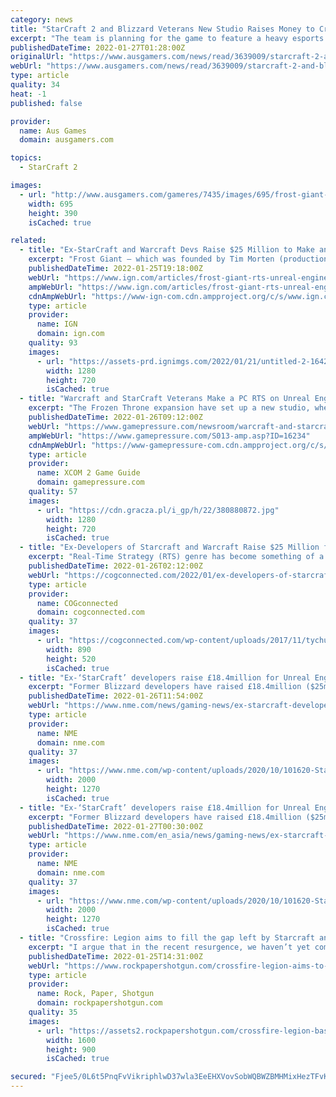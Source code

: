 ```yaml
---
category: news
title: "StarCraft 2 and Blizzard Veterans New Studio Raises Money to Create a New RTS"
excerpt: "The team is planning for the game to feature a heavy esports component meaning it could become a spiritual successor of sorts to StarCraft. It's also looking to push the genre forward, tech-wise and in terms of approach-ability. \"We absolutely want to make ..."
publishedDateTime: 2022-01-27T01:28:00Z
originalUrl: "https://www.ausgamers.com/news/read/3639009/starcraft-2-and-blizzard-veterans-new-studio-raises-money-to-create-a-new-rts"
webUrl: "https://www.ausgamers.com/news/read/3639009/starcraft-2-and-blizzard-veterans-new-studio-raises-money-to-create-a-new-rts"
type: article
quality: 34
heat: -1
published: false

provider:
  name: Aus Games
  domain: ausgamers.com

topics:
  - StarCraft 2

images:
  - url: "http://www.ausgamers.com/gameres/7435/images/695/frost-giant-studios.jpg"
    width: 695
    height: 390
    isCached: true

related:
  - title: "Ex-StarCraft and Warcraft Devs Raise $25 Million to Make an Unreal Engine 5 RTS"
    excerpt: "Frost Giant – which was founded by Tim Morten (production director on StarCraft 2) and Tim Campbell (lead campaign designer on WarCraft 3: The Frozen Throne) – was founded in 2020 with the ..."
    publishedDateTime: 2022-01-25T19:18:00Z
    webUrl: "https://www.ign.com/articles/frost-giant-rts-unreal-engine-5-funding-starcraft-warcraft-blizzard"
    ampWebUrl: "https://www.ign.com/articles/frost-giant-rts-unreal-engine-5-funding-starcraft-warcraft-blizzard"
    cdnAmpWebUrl: "https://www-ign-com.cdn.ampproject.org/c/s/www.ign.com/articles/frost-giant-rts-unreal-engine-5-funding-starcraft-warcraft-blizzard"
    type: article
    provider:
      name: IGN
      domain: ign.com
    quality: 93
    images:
      - url: "https://assets-prd.ignimgs.com/2022/01/21/untitled-2-1642770149082.jpg?width=1280"
        width: 1280
        height: 720
        isCached: true
  - title: "Warcraft and StarCraft Veterans Make a PC RTS on Unreal Engine 5"
    excerpt: "The Frozen Throne expansion have set up a new studio, where they are working on a PC RTS. They have already raised over $34 million for this purpose."
    publishedDateTime: 2022-01-26T09:12:00Z
    webUrl: "https://www.gamepressure.com/newsroom/warcraft-and-starcraft-veterans-make-a-pc-rts-on-unreal-engine-5/z03f6a"
    ampWebUrl: "https://www.gamepressure.com/S013-amp.asp?ID=16234"
    cdnAmpWebUrl: "https://www-gamepressure-com.cdn.ampproject.org/c/s/www.gamepressure.com/S013-amp.asp?ID=16234"
    type: article
    provider:
      name: XCOM 2 Game Guide
      domain: gamepressure.com
    quality: 57
    images:
      - url: "https://cdn.gracza.pl/i_gp/h/22/380880872.jpg"
        width: 1280
        height: 720
        isCached: true
  - title: "Ex-Developers of Starcraft and Warcraft Raise $25 Million for New RTS"
    excerpt: "Real-Time Strategy (RTS) genre has become something of a niche in the modern gaming landscape. Frost Giant Games hopes to change that."
    publishedDateTime: 2022-01-26T02:12:00Z
    webUrl: "https://cogconnected.com/2022/01/ex-developers-of-starcraft-warcraft-raise-25-million-new-rts/"
    type: article
    provider:
      name: COGconnected
      domain: cogconnected.com
    quality: 37
    images:
      - url: "https://cogconnected.com/wp-content/uploads/2017/11/tychus-starcraft-ii-feat-min.jpg"
        width: 890
        height: 520
        isCached: true
  - title: "Ex-‘StarCraft’ developers raise £18.4million for Unreal Engine 5 RTS"
    excerpt: "Former Blizzard developers have raised £18.4million ($25million USD) to create a real-time strategy (RTS) game built with Unreal Engine 5. The latest round of funding for Frost Giant Studios has raised £18."
    publishedDateTime: 2022-01-26T11:54:00Z
    webUrl: "https://www.nme.com/news/gaming-news/ex-starcraft-developers-raise-18-4million-for-unreal-engine-5-rts-3146722"
    type: article
    provider:
      name: NME
      domain: nme.com
    quality: 37
    images:
      - url: "https://www.nme.com/wp-content/uploads/2020/10/101620-Starcraft-II-Blizzard-Entertainment.jpg"
        width: 2000
        height: 1270
        isCached: true
  - title: "Ex-‘StarCraft’ developers raise £18.4million for Unreal Engine 5 RTS"
    excerpt: "Former Blizzard developers have raised £18.4million ($25million USD) to create a real-time strategy (RTS) game built with Unreal Engine 5. The latest round of funding for Frost Giant Studios has raised £18."
    publishedDateTime: 2022-01-27T00:30:00Z
    webUrl: "https://www.nme.com/en_asia/news/gaming-news/ex-starcraft-developers-raise-18-4million-for-unreal-engine-5-rts-3147493"
    type: article
    provider:
      name: NME
      domain: nme.com
    quality: 37
    images:
      - url: "https://www.nme.com/wp-content/uploads/2020/10/101620-Starcraft-II-Blizzard-Entertainment.jpg"
        width: 2000
        height: 1270
        isCached: true
  - title: "Crossfire: Legion aims to fill the gap left by Starcraft and C&C: Red Alert"
    excerpt: "I argue that in the recent resurgence, we haven’t yet come across an RTS game that offers players an experience comparable to StarCraft or Red Alert,” says game designer Maurice Grela. “We’re hoping to fulfill that gap."
    publishedDateTime: 2022-01-25T14:31:00Z
    webUrl: "https://www.rockpapershotgun.com/crossfire-legion-aims-to-fill-the-gap-left-by-starcraft-and-cc-red-alert"
    type: article
    provider:
      name: Rock, Paper, Shotgun
      domain: rockpapershotgun.com
    quality: 35
    images:
      - url: "https://assets2.rockpapershotgun.com/crossfire-legion-base-defense.jpg/BROK/thumbnail/1600x900/format/jpg/quality/80/crossfire-legion-base-defense.jpg"
        width: 1600
        height: 900
        isCached: true

secured: "Fjee5/0L6t5PnqFvVikriphlwD37wla3EeEHXVovSobWQBWZBMHMixHezTFvKjxGTbEM5f3KTyElbG6nSjntEbYm2DGjRDoamwLLb3GtT/anMMpgvQBe/FPbBpeq1aXo8t2BMjHq/QfQgWXII+2g0txAf2gQIu9t1Ra0nN45qqWvKq+xYCtCplNwdIwx787Yovb0HgPNs66zG+RDDiDlH8EAub4xD3TzSiKVT3XXOaL2jsuaLsDBLFKKnlcociOP4k9l79Rq0OYjdhkLWE9lRT5SejqtuUA3J7Vka3RkvfAFEM+N7tq5jJkRU0mMWuQzRKgZ+1/0Pz2MRlnPnHjQiRLA83k7G4fNZ7SFfIJ0euM=;PzvmCh8BiZSuV0nZHDV3dQ=="
---
```


